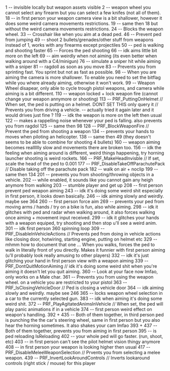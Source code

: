 1   -- invisible locally but weapon assets visible
2   -- weapon wheel you cannot select any firearm but you can select a few knifes (not all of them).
18  -- in first person your weapon camera view is a bit shallower, however it does some weird camera movements restrictions.
19  -- same then 18 but without the weird camera movements restrictions.
24  -- Blocks the weapon wheel.
33  -- Crosshair like when you aim at a dead ped.
46  -- Prevent ped from jumping
49  -- shoot 2 bullets/grenades/other stuff from weapons instead of 1, works with any firearms except projectiles
50  -- ped is walking and shooting faster
65  -- Forces the ped shooting
66  -- idk aims little bit more on the left
69  -- aim weirdly when not aiming (its even better when walking around with a C4/minigun)
76  -- simulate a sniper hit while aiming with a sniper
81  -- ragdoll as soon as you move
83  -- Prevents you from sprinting fast. You sprint but not as fast as possible.
98  -- When you are aiming the camera is more shallower. To enable you need to set the bitflag while you where already aiming, otherwise it won't work.
99  -- Weapon Wheel disapear, only able to cycle trough pistol weapons, and camera while aiming is a bit different.
110 -- weapon locked + lock weapon fire (cannot change your weapon annymore or shooting)
113 -- PRF_PuttingOnHelmet // When set, the ped is putting on a helmet. DONT SET THIS only query it // Prevents you from driving a vehicle. -- actually tried it again later and it would drives just fine ?
119 -- idk the weapon is more on the left then usual
122 -- makes a rappelling noise whenever your ped is falling. also prevents you from ragdol
125 -- same then 98
128 -- PRF_BlockWeaponFire // Prevent the ped from shooting a weapon
134 -- prevents your hands to moves when piloting an helicopter.
138 -- same then 49 (they doesn't seems to be able to combine for shooting 4 bullets)
160 -- weapon aiming becomes realllllly slow and movements there are broken too.
156 -- idk the feeling when aiming around is different, weird things happening, try horning launcher shooting is weird rockets.
166 -- PRF_MakeHeadInvisble // If set, scale the head of the ped to 0.001
177 -- PRF_DisableTakeOffParachutePack // Disable taking off the parachute pack
182 -- walk on air + noclip
199 -- same then 134
201 -- prevents you from shooting/throwing objects in a vehicle.
202 -- while enabled, it sounds like you cannot gain any heigh anymore from walking
203 -- stumble player and get up
208 -- first person prevent ped weapon aiming
243 -- idk it's doing some weird shit especially in first person, it looks down basically.
246 -- idk aiming slowly and weirdly. maybe see 364
260 -- first person force aim
269 -- prevents your ped from moving arms / hands / try on a bike is fun, also while aiming.
298 -- idk it glitches with ped and radar when walking around, it also forces walking once aiming + movement input received.
299 -- idk it glitches your hands with a weapon equiped, try shooting and then stop u'll see a weird anim.
301 -- idk first person 360 spinning loop
309 -- PRF_DisableInVehicleActions // Prevents ped from doing in vehicle actions like closing door, hotwiring, starting engine, putting on helmet etc
329 -- mhmm how to document that one ... When you walks, forces the ped to walk in literally front of you directly. Makes it funnier with first person aiming (u'll probably look really amusing to other players)
332 -- idk it's just glitching your hand in first person view with a weapon aiming
339 -- PRF_DontQuitMotionAiming // idk it's doing some weird shit when you're aiming it doesn't let you quit aiming.
360 -- Look at your face now lmfao, only works on a Male char.
361 -- Prevents you from using the weapon wheel. on a vehicle you are restricted to your pistol
363 -- PRF_IsClosingVehicleDoor // Ped is closing a vehicle door
364 -- idk aiming slowly and weirdly. maybe see 246
365 -- locks weapon wheel selection in a car to the currently selected gun.
383 -- idk when aiming it's doing some weird shit.
372 -- PRF_PlayAgitatedAnimsInVehicle // When set, the ped will play panic animations if in a vehicle
374 -- first person weird effect on weapon's handling.
392 + 435 -- Both of them together, in third person ped is punching the the car's steering wheel, same in first person but you also hear the horning sometimes. It also shakes your cam lmfao
393 + 437 -- Both of them together, prevents you from aiming in first person
395 -- is ped reloading IsReloading
402 -- your whole ped will go faster. (run, shoot, etc)
403 -- in first person can't see the pilot helmet vision thingy anymore
408 -- in first person your weapon is looking higher then usual
417 -- PRF_DisableMeleeWeaponSelection // Prvents you from selecting a melee weapon.
439 -- PRF_InvertLookAroundControls // Inverts lookaround controls (right stick / mouse) for this player
